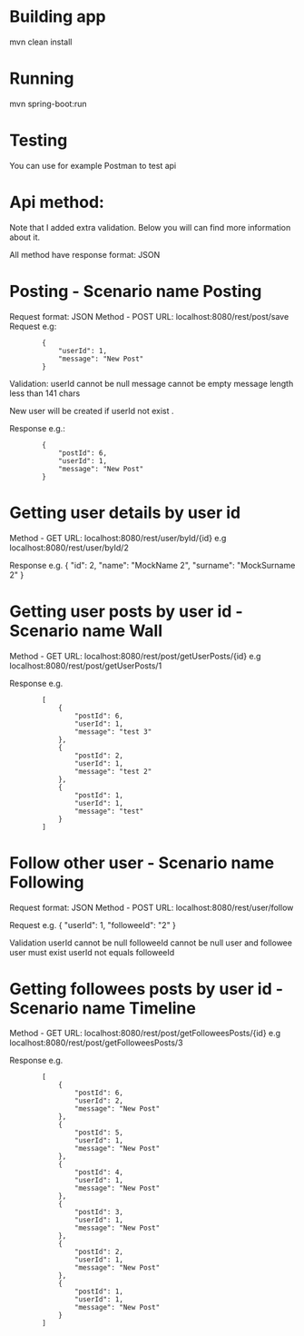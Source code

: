 # Building app

mvn clean install

# Running

mvn spring-boot:run

# Testing

You can use for example Postman to test api

# Api method:
Note that I added extra validation.
Below you will can find more information about it.

All method have response format: JSON

# Posting - Scenario name Posting

Request format: JSON
Method - POST
URL: localhost:8080/rest/post/save
Request e.g:

            {
                "userId": 1,
                "message": "New Post"
            }

Validation:
userId cannot be null
message cannot be empty
message length less than 141 chars

New user will be created if userId not exist .

Response e.g.:

            {
                "postId": 6,
                "userId": 1,
                "message": "New Post"
            }

# Getting user details by user id

Method - GET
URL: localhost:8080/rest/user/byId/{id}
e.g localhost:8080/rest/user/byId/2

Response e.g.
            {
                "id": 2,
                "name": "MockName 2",
                "surname": "MockSurname 2"
            }

# Getting user posts by user id - Scenario name Wall

Method - GET
URL: localhost:8080/rest/post/getUserPosts/{id}
e.g localhost:8080/rest/post/getUserPosts/1

Response e.g.

            [
                {
                    "postId": 6,
                    "userId": 1,
                    "message": "test 3"
                },
                {
                    "postId": 2,
                    "userId": 1,
                    "message": "test 2"
                },
                {
                    "postId": 1,
                    "userId": 1,
                    "message": "test"
                }
            ]

# Follow other user - Scenario name Following

Request format: JSON
Method - POST
URL: localhost:8080/rest/user/follow

Request e.g.
            {
                "userId": 1,
                "followeeId": "2"
            }

Validation
userId cannot be null
followeeId cannot be null
user and followee user must exist
userId not equals followeeId

# Getting followees posts by user id - Scenario name Timeline

Method - GET
URL: localhost:8080/rest/post/getFolloweesPosts/{id}
e.g localhost:8080/rest/post/getFolloweesPosts/3

Response e.g.

            [
                {
                    "postId": 6,
                    "userId": 2,
                    "message": "New Post"
                },
                {
                    "postId": 5,
                    "userId": 1,
                    "message": "New Post"
                },
                {
                    "postId": 4,
                    "userId": 1,
                    "message": "New Post"
                },
                {
                    "postId": 3,
                    "userId": 1,
                    "message": "New Post"
                },
                {
                    "postId": 2,
                    "userId": 1,
                    "message": "New Post"
                },
                {
                    "postId": 1,
                    "userId": 1,
                    "message": "New Post"
                }
            ]